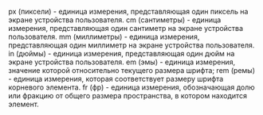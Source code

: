 px (пиксели) - единица измерения, представляющая один пиксель на экране устройства пользователя.
cm (сантиметры) - единица измерения, представляющая один сантиметр на экране устройства пользователя.
mm (миллиметры) - единица измерения, представляющая один миллиметр на экране устройства пользователя.
in (дюймы) - единица измерения, представляющая один дюйм на экране устройства пользователя.
em (эмы) - единица измерения, значение которой относительно текущего размера шрифта; 
rem (ремы) - единица измерения, которая соответствует размеру шрифта корневого элемента.
fr (фр) - единица измерения, обозначающая долю или фракцию от общего размера пространства, в котором находится элемент.